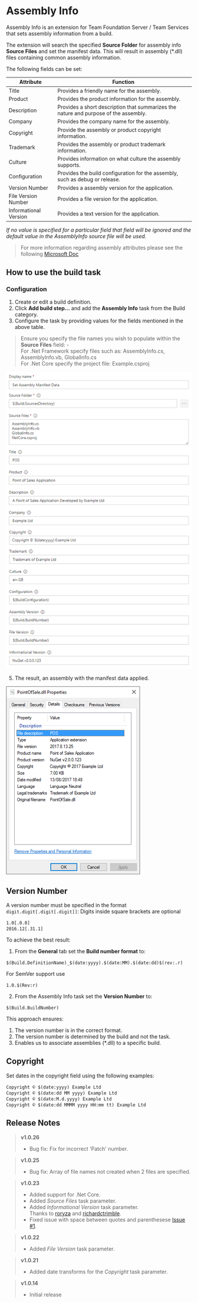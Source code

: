# Assembly Info
Assembly Info is an extension for Team Foundation Server / Team Services that sets assembly information from a build.

The extension will search the specified **Source Folder** for assembly info **Source Files** and set the manifest data. This will result in assembly (*.dll) files containing common assembly information.

The following fields can be set:

| Attribute | Function |
|-----------|-----------|
| Title | Provides a friendly name for the assembly. |
| Product | Provides the product information for the assembly. |
| Description | Provides a short description that summarizes the nature and purpose of the assembly. |
| Company | Provides the company name for the assembly. |
| Copyright | Provide the assembly or product copyright information. |
| Trademark | Provides the assembly or product trademark information. |
| Culture | Provides information on what culture the assembly supports. |
| Configuration | Provides the build configuration for the assembly, such as debug or release. |
| Version Number | Provides a assembly version for the application. |
| File Version Number | Provides a file version for the application. |
| Informational Version | Provides a text version for the application. |

*If no value is specified for a particular field that field will be ignored and the default value in the AssemblyInfo source file will be used.*

> For more information regarding assembly attributes please see the following [Microsoft Doc](https://docs.microsoft.com/en-us/dotnet/framework/app-domains/set-assembly-attributes)

## How to use the build task
### Configuration
1. Create or edit a build definition.
3. Click **Add build step...** and add the **Assembly Info** task from the Build category.
4. Configure the task by providing values for the fields mentioned in the above table.  
> Ensure you specify the file names you wish to populate within the **Source Files** field: -  
> For .Net Framework specify files such as: AssemblyInfo.cs, AssemblyInfo.vb, GlobalInfo.cs  
> For .Net Core specify the project file: Example.csproj

  ![Assembly Info task parameters](images/Task_Parameters.png)

5. The result, an assembly with the manifest data applied.  

  ![Assembly Info Set](images/Assembly_Manifest_Data.png)

## Version Number
A version number must be specified in the format `digit.digit[.digit[.digit]]`:
Digits inside square brackets are optional  
```
1.0[.0.0]
2016.12[.31.1]
```
To achieve the best result:
1. From the **General** tab set the **Build number format** to:
```
$(Build.DefinitionName)_$(date:yyyy).$(date:MM).$(date:dd)$(rev:.r)
```
For SemVer support use
```
1.0.$(Rev:r)
```
2. From the Assembly Info task set the **Version Number** to:
```
$(Build.BuildNumber)
```
This approach ensures:
1. The version number is in the correct format.
2. The version number is determined by the build and not the task.
3. Enables us to associate assemblies (*.dll) to a specific build.

## Copyright
Set dates in the copyright field using the following examples:  
```
Copyright © $(date:yyyy) Example Ltd  
Copyright © $(date:dd MM yyyy) Example Ltd  
Copyright © $(date:M.d.yyyy) Example Ltd  
Copyright © $(date:dd MMMM yyyy HH:mm tt) Example Ltd
```

## Release Notes
> **v1.0.26**
> - Bug fix: Fix for incorrect 'Patch' number.

> **v1.0.25**
> - Bug fix: Array of file names not created when 2 files are specified.

> **v1.0.23**
> - Added support for .Net Core.
> - Added *Source Files* task parameter.
> - Added *Informational Version* task parameter.  
>  Thanks to [roryza](https://github.com/roryza) and [richardctrimble](https://github.com/richardctrimble).
> - Fixed issue with space between quotes and parenthesese [Issue #1](https://github.com/BMuuN/vsts-assemblyinfo-task/issues/1).

> **v1.0.22**
> - Added *File Version* task parameter.

> **v1.0.21**
> - Added date transforms for the *Copyright* task parameter.

> **v1.0.14**
> - Initial release
